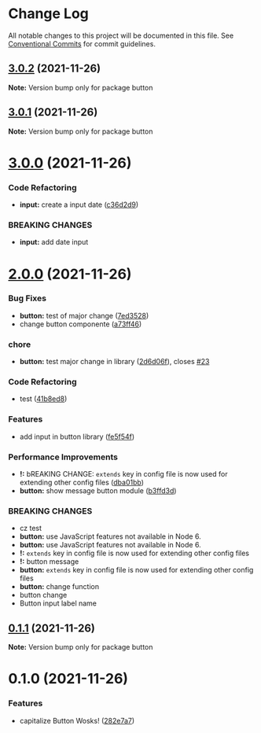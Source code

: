 # Change Log

All notable changes to this project will be documented in this file.
See [Conventional Commits](https://conventionalcommits.org) for commit guidelines.

## [3.0.2](https://github.com/yohitan12/semver-libs/compare/button@3.0.1...button@3.0.2) (2021-11-26)

**Note:** Version bump only for package button





## [3.0.1](https://github.com/yohitan12/semver-libs/compare/button@3.0.0...button@3.0.1) (2021-11-26)

**Note:** Version bump only for package button





# [3.0.0](https://github.com/yohitan12/semver-libs/compare/button@2.0.0...button@3.0.0) (2021-11-26)


### Code Refactoring

* **input:** create a input date ([c36d2d9](https://github.com/yohitan12/semver-libs/commit/c36d2d90b88f4b36ca432166e8d1e43d3ce68eb7))


### BREAKING CHANGES

* **input:** add date input





# [2.0.0](https://github.com/yohitan12/semver-libs/compare/button@0.1.1...button@2.0.0) (2021-11-26)


### Bug Fixes

* **button:** test of major change ([7ed3528](https://github.com/yohitan12/semver-libs/commit/7ed35284b5e58a3e56140f2870d9f1bc50160a3e))
* change button componente ([a73ff46](https://github.com/yohitan12/semver-libs/commit/a73ff4670f35532058fdf5022cbfc669e3c07ed0))


### chore

* **button:** test major change in library ([2d6d06f](https://github.com/yohitan12/semver-libs/commit/2d6d06ff47c549534ebcbc616e011ff565e5a391)), closes [#23](https://github.com/yohitan12/semver-libs/issues/23)


### Code Refactoring

* test ([41b8ed8](https://github.com/yohitan12/semver-libs/commit/41b8ed8278b126a6b9514cb50f790c68615aec8a))


### Features

* add input in button library ([fe5f54f](https://github.com/yohitan12/semver-libs/commit/fe5f54f2c7867a0d013e0f40eb4352eb659d7728))


### Performance Improvements

* **!:** bREAKING CHANGE: `extends` key in config file is now used for extending other config files ([dba01bb](https://github.com/yohitan12/semver-libs/commit/dba01bbbcd23a3f9ace726ca9f2443ca7eff4e4e))
* **button:** show message button module ([b3ffd3d](https://github.com/yohitan12/semver-libs/commit/b3ffd3d73ca0a51e5c34164d4efe76a8bcd95abc))


### BREAKING CHANGES

* cz test
* **button:** use JavaScript features not available in Node 6.
* **button:** use JavaScript features not available in Node 6.
* **!:** `extends` key in config file is now used for extending other config files
* **!:** button message
* **button:** `extends` key in config file is now used for extending other config files
* **button:** change function
* button change
* Button input label name





## [0.1.1](https://github.com/yohitan12/semver-libs/compare/button@0.1.0...button@0.1.1) (2021-11-26)

**Note:** Version bump only for package button





# 0.1.0 (2021-11-26)


### Features

* capitalize Button Wosks! ([282e7a7](https://github.com/yohitan12/semver-libs/commit/282e7a7bcf903270acb70e6a5b0ea49111915001))
